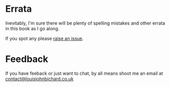 
# Errata

Inevitably, I'm sure there will be plenty of spelling mistakes and other errata in this book as I go along.

If you spot any please [raise an issue](https://www.github.com/loujaybee/digitalproductdegree-docs).

# Feedback

If you have feeback or just want to chat, by all means shoot me an email at contact@louisjohnbichard.co.uk